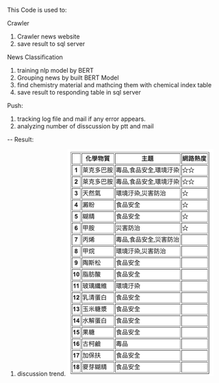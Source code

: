 This Code is used to:

Crawler
  1. Crawler news website
  2. save result to sql server

News Classification
  1. training nlp model by BERT
  2. Grouping news by built BERT Model
  3. find chemistry material and mathcing them with chemical index table
  4. save result to responding table in sql server

Push:
  1. tracking log file and mail if any error appears.
  2. analyzing number of disscussion by ptt and mail
  
  
--
Result:
  1. discussion trend.
  ![image](https://github.com/sjenwork/NewsWork/blob/master/Image/Discussion_trend.png)




 
